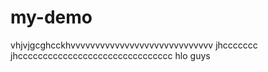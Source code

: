 # my-demo
vhjvjgcghcckhvvvvvvvvvvvvvvvvvvvvvvvvvvvvv
jhccccccc
jhccccccccccccccccccccccccccccccc
hlo guys
